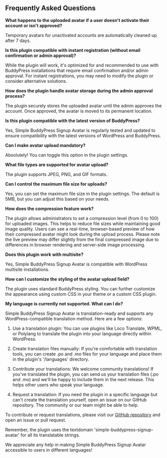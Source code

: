 ## Frequently Asked Questions
**What happens to the uploaded avatar if a user doesn't activate their account or isn't approved?**

Temporary avatars for unactivated accounts are automatically cleaned up after 7 days.

**Is this plugin compatible with instant registration (without email confirmation or admin approval)?**

While the plugin will work, it's optimized for and recommended to use with BuddyPress installations that require email confirmation and/or admin approval. For instant registrations, you may need to modify the plugin or consider alternative solutions.

**How does the plugin handle avatar storage during the admin approval process?**

The plugin securely stores the uploaded avatar until the admin approves the account. Once approved, the avatar is moved to its permanent location.

**Is this plugin compatible with the latest version of BuddyPress?**

Yes, Simple BuddyPress Signup Avatar is regularly tested and updated to ensure compatibility with the latest versions of WordPress and BuddyPress.

**Can I make avatar upload mandatory?**

Absolutely! You can toggle this option in the plugin settings.

**What file types are supported for avatar upload?**

The plugin supports JPEG, PNG, and GIF formats.

**Can I control the maximum file size for uploads?**

Yes, you can set the maximum file size in the plugin settings. The default is 5MB, but you can adjust this based on your needs.

**How does the compression feature work?**

The plugin allows administrators to set a compression level (from 0 to 100) for uploaded images. This helps to reduce file sizes while maintaining good image quality. Users can see a real-time, browser-based preview of how their compressed avatar might look during the upload process. Please note the live preview may differ slightly from the final compressed image due to differences in browser rendering and server-side image processing.

**Does this plugin work with multisite?**

Yes, Simple BuddyPress Signup Avatar is compatible with WordPress multisite installations.

**How can I customize the styling of the avatar upload field?**

The plugin uses standard BuddyPress styling. You can further customize the appearance using custom CSS in your theme or a custom CSS plugin.

**My language is currently not supported. What can I do?**

Simple BuddyPress Signup Avatar is translation-ready and supports any WordPress-compatible translation method. Here are a few options:

1. Use a translation plugin:
   You can use plugins like Loco Translate, WPML, or Polylang to translate the plugin into your language directly within WordPress.

2. Create translation files manually:
   If you're comfortable with translation tools, you can create .po and .mo files for your language and place them in the plugin's '/languages' directory.

3. Contribute your translations:
   We welcome community translations! If you've translated the plugin, you can send us your translation files (.po and .mo) and we'll be happy to include them in the next release. This helps other users who speak your language.

4. Request a translation:
   If you need the plugin in a specific language but can't create the translation yourself, open an issue on our GitHub repository. The community or our team might be able to help.

To contribute or request translations, please visit our [GitHub repository](https://github.com/flowerz88/simple-bp-signup-avatar) and open an issue or pull request.

Remember, the plugin uses the textdomain 'simple-buddypress-signup-avatar' for all its translatable strings.

We appreciate any help in making Simple BuddyPress Signup Avatar accessible to users in different languages!
